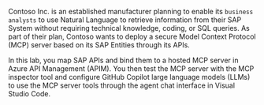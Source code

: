 Contoso Inc. is an established manufacturer planning to enable its `business analysts` to use Natural Language to retrieve information from their SAP System without requiring technical knowledge, coding, or SQL queries. As part of their plan, Contoso wants to deploy a secure Model Context Protocol (MCP) server based on its SAP Entities through its APIs.

In this lab, you map SAP APIs and bind them to a hosted MCP server in Azure API Management (APIM). You then test the MCP server with the MCP inspector tool and configure GitHub Copilot large language models (LLMs) to use the MCP server tools through the agent chat interface in Visual Studio Code.
